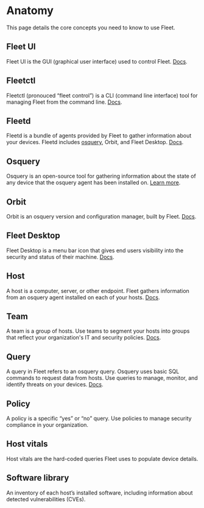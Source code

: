# Anatomy

This page details the core concepts you need to know to use Fleet.

## Fleet UI

Fleet UI is the GUI (graphical user interface) used to control Fleet. [Docs](https://fleetdm.com/docs/using-fleet/fleet-ui).

## Fleetctl

Fleetctl (pronouced “fleet control”) is a CLI (command line interface) tool for managing Fleet from the command line. [Docs](https://fleetdm.com/docs/using-fleet/fleetctl-cli).

## Fleetd

Fleetd is a bundle of agents provided by Fleet to gather information about your devices. Fleetd includes [osquery](https://www.osquery.io/), Orbit, and Fleet Desktop. [Docs](https://fleetdm.com/docs/using-fleet/fleetd).

## Osquery
Osquery is an open-source tool for gathering information about the state of any device that the osquery agent has been installed on. [Learn more](https://www.osquery.io/).

## Orbit
Orbit is an osquery version and configuration manager, built by Fleet. [Docs](https://fleetdm.com/docs/using-fleet/orbit).

## Fleet Desktop
Fleet Desktop is a menu bar icon that gives end users visibility into the security and status of their machine. [Docs](https://fleetdm.com/docs/using-fleet/fleet-desktop). 

## Host
A host is a computer, server, or other endpoint. Fleet gathers information from an osquery agent installed on each of your hosts. [Docs](https://fleetdm.com/docs/using-fleet/adding-hosts).

## Team
A team is a group of hosts. Use teams to segment your hosts into groups that reflect your organization's IT and security policies. [Docs](https://fleetdm.com/docs/using-fleet/teams).

## Query
A query in Fleet refers to an osquery query. Osquery uses basic SQL commands to request data from hosts. Use queries to manage, monitor, and identify threats on your devices. [Docs](https://fleetdm.com/docs/using-fleet/fleet-ui).

## Policy
A policy is a specific “yes” or “no” query. Use policies to manage security compliance in your organization.

## Host vitals
Host vitals are the hard-coded queries Fleet uses to populate device details.

## Software library 
An inventory of each host’s installed software, including information about detected vulnerabilities (CVEs).

<meta name="pageOrderInSection" value="200">
